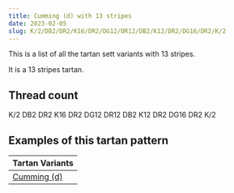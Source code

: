 ```yaml
---
title: Cumming (d) with 13 stripes
date: 2023-02-05
slug: K/2/DB2/DR2/K16/DR2/DG12/DR12/DB2/K12/DR2/DG16/DR2/K/2
---
```

This is a list of all the tartan sett variants with 13 stripes.

It is a 13 stripes tartan.


## Thread count
K/2 DB2 DR2 K16 DR2 DG12 DR12 DB2 K12 DR2 DG16 DR2 K/2

## Examples of this tartan pattern

| Tartan Variants |
|---------------|
| [Cumming (d)](/variants/k/2/db2/dr2/k16/dr2/dg12/dr12/db2/k12/dr2/dg16/dr2/k/2-db000052-dg11450d-draa0000-k000000)||
